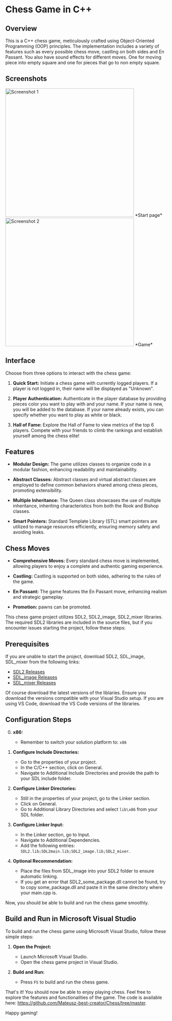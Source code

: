 # Chess Game in C++

## Overview

This is a C++ chess game, meticulously crafted using Object-Oriented Programming (OOP) principles. The implementation includes a variety of features such as every possible chess move, castling on both sides and En Passant. You also have sound effects for different moves. One for moving piece into empty square and one for pieces that go to non empty square.

## Screenshots
<img src="ScreenShots/sc1.png" alt="Screenshot 1" width="400">
*Start page*

<img src="ScreenShots/sc2.png" alt="Screenshot 2" width="400">
*Game*


## Interface

Choose from three options to interact with the chess game:

1. **Quick Start:** Initiate a chess game with currently logged players. If a player is not logged in, their name will be displayed as "Unknown".

2. **Player Authentication:** Authenticate in the player database by providing pieces color you want to play with and your name. If your name is new, you will be added to the database. If your name already exists, you can specify whether you want to play as white or black.

3. **Hall of Fame:** Explore the Hall of Fame to view metrics of the top 6 players. Compete with your friends to climb the rankings and establish yourself among the chess elite!

## Features

- **Modular Design:** The game utilizes classes to organize code in a modular fashion, enhancing readability and maintainability.

- **Abstract Classes:** Abstract classes and virtual abstract classes are employed to define common behaviors shared among chess pieces, promoting extensibility.

- **Multiple Inheritance:** The Queen class showcases the use of multiple inheritance, inheriting characteristics from both the Rook and Bishop classes.

- **Smart Pointers:** Standard Template Library (STL) smart pointers are utilized to manage resources efficiently, ensuring memory safety and avoiding leaks.

## Chess Moves

- **Comprehensive Moves:** Every standard chess move is implemented, allowing players to enjoy a complete and authentic gaming experience.

- **Castling:** Castling is supported on both sides, adhering to the rules of the game.

- **En Passant:** The game features the En Passant move, enhancing realism and strategic gameplay.

- **Promotion:** pawns can be promoted.

This chess game project utilizes SDL2, SDL2_image, SDL2_mixer libraries. The required SDL2 libraries are included in the source files, but if you encounter issues starting the project, follow these steps:

## Prerequisites

If you are unable to start the project, download SDL2, SDL_image, SDL_mixer from the following links:
- [SDL2 Releases](https://github.com/libsdl-org/SDL/releases/tag/release-2.28.5)
- [SDL_image Releases](https://github.com/libsdl-org/SDL_image/releases)
- [SDL_mixer Releases](https://github.com/libsdl-org/SDL_mixer/releases)

Of course download the latest versions of the liblaries. Ensure you download the versions compatible with your Visual Studio setup. If you are using VS Code, download the VS Code versions of the libraries.

## Configuration Steps

0. **x86:**
   - Remember to switch your solution platform to: `x86`

1. **Configure Include Directories:**
   - Go to the properties of your project.
   - In the C/C++ section, click on General.
   - Navigate to Additional Include Directories and provide the path to your SDL include folder.

2. **Configure Linker Directories:**
   - Still in the properties of your project, go to the Linker section.
   - Click on General.
   - Go to Additional Library Directories and select `lib\x86` from your SDL folder.

3. **Configure Linker Input:**
   - In the Linker section, go to Input.
   - Navigate to Additional Dependencies.
   - Add the following entries: `SDL2.lib;SDL2main.lib;SDL2_image.lib;SDL2_mixer`.

4. **Optional Recommendation:**
   - Place the files from SDL_image into your SDL2 folder to ensure automatic linking.
   - If you get an error that SDL2_some_package.dll cannot be found, try to copy some_package.dll and paste it in the same directory where your main.cpp is.

Now, you should be able to build and run the chess game smoothly.

## Build and Run in Microsoft Visual Studio

To build and run the chess game using Microsoft Visual Studio, follow these simple steps:

1. **Open the Project:**
   - Launch Microsoft Visual Studio.
   - Open the chess game project in Visual Studio.

2. **Build and Run:**
   - Press `F5` to build and run the chess game.

That's it! You should now be able to enjoy playing chess. Feel free to explore the features and functionalities of the game. The code is available here: https://github.com/Mateusz-best-creator/Chess/tree/master.

Happy gaming!
